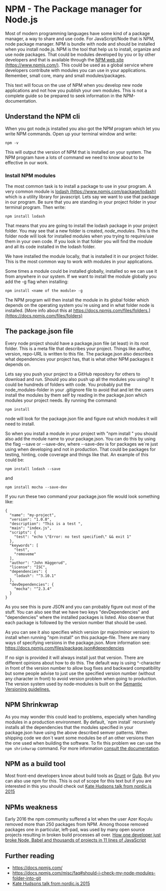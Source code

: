 # NPM - The Package manager for Node.js
Most of modern programming languages have some kind of a package manager, a way to share and use code. For JavaScript/Node that is NPM, node package manager. NPM is bundle with node and should be installed when you install node.js. NPM is the tool that help us to install, organize and use node packages. That could be modules developed by you or by other developers and that is available through the [NPM web site (https://www.npmjs.com/)](https://www.npmjs.com/). This could be used as a global service where developers contribute with modules  you can use in your applications. Remember, small core, many and small modules/packages.

This text will focus on the use of NPM when you develop new node applications and not how you publish your own modules. This is not a complete guide so be prepared to seek information in the NPM-documentation.

## Understand the NPM cli
When you got node.js installed you also got the NPM program which let you write NPM commands. Open up your terminal window and write:

```
npm -v
```
This will output the version of NPM that is installed on your system. The NPM program have a lots of command we need to know about to be effective in our work.

### Install NPM modules
The most common task is to install a package to use in your program. A very common module is [lodash (https://www.npmjs.com/package/lodash)](https://www.npmjs.com/package/lodash) which is a utility library for javascript. Lets say we want to use that package in our program. Be sure that you are standing in your project folder in your terminal program. Then write:

```
npm install lodash
```
That means that you are going to install the lodash package in your project folder. You may see that a new folder is created, *node_modules*. This is the folder node will look for installed modules when you trying to require/use them in your own code. If you look in that folder you will find the module and all its code installed in the lodash folder.

We have installed the module locally, that is installed it in our project folder. This is the most common way to work with modules in your applications.

Some times a module could be installed globally, installed so we can use it from anywhere in our system. If we want to install the module globally you add the -g flag when installing:
```
npm install <name of the module> -g
```
The NPM program will then install the module in its global folder which depends on the operating system you´re using and in what folder node is installed. [More info about this at https://docs.npmjs.com/files/folders.](https://docs.npmjs.com/files/folders)

## The package.json file
Every node project should have a package.json file (at least) in its root folder. This is a meta file that describes your project. Things like author, version, repo-URL is written to this file. The package.json also describes what dependencies your project has, that is what other NPM packages it depends on.

Lets say you push your project to a GitHub repository for others to download and run. Should you also push up all the modules you using? It could be hundreds of folders with code. You probably put the node_modules-folder in your .gitignore file to avoid that and let the users install the modules by them self by reading in the package.json which modules your project needs. By running the command:
```
npm install
```
node will look for the package.json file and figure out which modules it will need to install.

So when you install a module in your project with "npm install <name of the module>" you should also add the module name to your package.json. You can do this by using the flag --save or --save-dev, where --save-dev is for packages we´re just using when developing and not in production. That could be packages for testing, hinting, code coverage and things like that. An example of this could be:
```
npm install lodash --save
```
and
```
npm install mocha --save-dev
```

If you run these two command your package.json file would look something like:

```
{
  "name": "my-project",
  "version": "1.0.0",
  "description": "This is a test ",
  "main": "index.js",
  "scripts": {
    "test": "echo \"Error: no test specified\" && exit 1"
  },
  "keywords": [
    "test",
    "removeme"
  ],
  "author": "John Häggerud",
  "license": "ISC",
  "dependencies": {
    "lodash": "^3.10.1"
  },
  "devDependencies": {
    "mocha": "^2.3.4"
  }
}
```
As you see this is pure JSON and you can probably figure out most of the stuff. You can also see that we have two keys "devDependencies" and "dependencies" where the installed packages is listed. Also observe that each package is followed by the version number that should be used.

As you can see it also specifies which version (pr major/minor version) to install when running "npm install" on this package-file.
There are many ways of specifying versions in the package.json. More information see: https://docs.npmjs.com/files/package.json#dependencies

If no sign is provided it will always install just that version. There are different opinions about how to do this. The default way is using ^-character in front of the version number to allow bug fixes and backward compatibility but some people advise to just use the specified version number (without any character in front) to avoid version problem when going to production. The version system used by node-modules is built on the [Semantic Versioning guidelines.](http://semver.org/)

## NPM Shrinkwrap
As you may wonder this could lead to problems, especially when handling modules in a production environment. By default, ´npm install´  recursively installs all the dependencies that the modules specified in your package.json have using the above described semver patterns. When shipping code we don´t want some modules be of an other versions then the one used when building the software. To fix this problem we can use the `npm shrinkwrap` command. For more information [consult the documentation](https://docs.npmjs.com/cli/shrinkwrap).


## NPM as a build tool
Most front-end developers know about build tools as [Grunt](http://gruntjs.com/) or [Gulp](http://gulpjs.com/). But you can also use npm for this.
This is out of scope for this text but if you are interested in this you should check out [Kate Hudsons talk from nordic.js 2015](https://www.youtube.com/watch?v=0RYETb9YVrk)

## NPMs weakness 
Early 2016 the npm community suffered a lot when the user Azer Koçulu removed more than 250 packages from NPM. Among thoose removed packages one in particular, left-pad, was used by many open source projects resulting in broken build processes all over. [How one developer just broke Node, Babel and thousands of projects in 11 lines of JavaScript
](http://www.theregister.co.uk/2016/03/23/npm_left_pad_chaos/)

## Further reading
* https://docs.npmjs.com/
* https://docs.npmjs.com/misc/faq#should-i-check-my-node-modules-folder-into-git
* [Kate Hudsons talk from nordic.js 2015](https://www.youtube.com/watch?v=0RYETb9YVrk)
